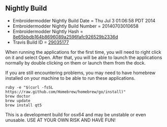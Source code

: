 
Nightly Build
------------------------------

* Embroidermodder Nightly Build Date = Thu Jul  3 01:06:58 PDT 2014
* Embroidermodder Nightly Build Number = 20140703010658
* Embroidermodder Nightly Hash = [8e65bbdb164b8696089a2596fafc926529b2336d](https://github.com/Embroidermodder/Embroidermodder/commit/8e65bbdb164b8696089a2596fafc926529b2336d)
* Travis Build ID = [29035177](https://travis-ci.org/Embroidermodder/Embroidermodder/builds/29035177)

When running the applications for the first time, you will need to right click on it and select Open.
After that, you will be able to launch the applications normally by double clicking on them or launch them from the dock.

If you are still encountering problems, you may need to have homebrew installed on your machine to be able to run these applications.
```
ruby -e "$(curl -fsSL https://raw.github.com/Homebrew/homebrew/go/install)"
brew doctor
brew update
brew install qt5
```

This is a development build for osx64 and may be unstable or even unusable.
USE AT YOUR OWN RISK AND HAVE FUN!

